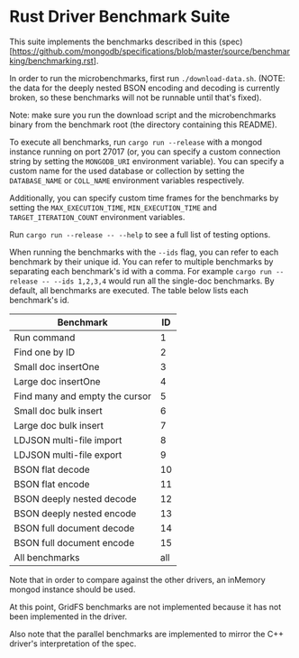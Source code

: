 # Rust Driver Benchmark Suite

This suite implements the benchmarks described in this (spec)[https://github.com/mongodb/specifications/blob/master/source/benchmarking/benchmarking.rst].

In order to run the microbenchmarks, first run `./download-data.sh`. (NOTE: the data for the deeply nested BSON encoding and decoding is
currently broken, so these benchmarks will not be runnable until that's fixed).

Note: make sure you run the download script and the microbenchmarks binary from the benchmark root (the directory containing this README).

To execute all benchmarks, run `cargo run --release` with a mongod instance running on port 27017 (or, you can specify a custom
connection string by setting the `MONGODB_URI` environment variable). You can specify a custom name for the used database or
collection by setting the `DATABASE_NAME` or `COLL_NAME` environment variables respectively.

Additionally, you can specify custom time frames for the benchmarks by setting the `MAX_EXECUTION_TIME`, `MIN_EXECUTION_TIME`
and `TARGET_ITERATION_COUNT` environment variables.

Run `cargo run --release -- --help` to see a full list of testing options.

When running the benchmarks with the `--ids` flag, you can refer to each benchmark by their unique id. You can refer to multiple 
benchmarks by separating each benchmark's id with a comma. For example `cargo run --release -- --ids 1,2,3,4` would run all 
the single-doc benchmarks. By default, all benchmarks are executed. The table below lists each benchmark's id.

| Benchmark                      | ID |
|--------------------------------|----|
| Run command                    | 1  |
| Find one by ID                 | 2  |
| Small doc insertOne            | 3  |
| Large doc insertOne            | 4  |
| Find many and empty the cursor | 5  |
| Small doc bulk insert          | 6  |
| Large doc bulk insert          | 7  |
| LDJSON multi-file import       | 8  |
| LDJSON multi-file export       | 9  |
| BSON flat decode               | 10 |
| BSON flat encode               | 11 |
| BSON deeply nested decode      | 12 |
| BSON deeply nested encode      | 13 |
| BSON full document decode      | 14 |
| BSON full document encode      | 15 |  
| All benchmarks                 | all|

Note that in order to compare against the other drivers, an inMemory mongod instance should be used.

At this point, GridFS benchmarks are not implemented because it has not been implemented in the driver.

Also note that the parallel benchmarks are implemented to mirror the C++ driver's interpretation of the spec.
